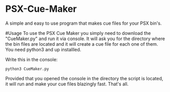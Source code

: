 # PSX-Cue-Maker
A simple and easy to use program that makes cue files for your PSX bin's.

#Usage
To use the PSX Cue Maker you simply need to download the "CueMaker.py" and run it via console. It will ask you for the directory where the bin files are located and it will create a cue file for each one of them. You need python3 and up installled.

Write this in the console:
```
python3 CueMaker.py
```

Provided that you opened the console in the directory the script is located, it will run and make your cue files blazingly fast. That's all.
